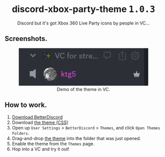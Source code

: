 <h1 align="center">discord-xbox-party-theme <kbd>1.0.3</kbd></h1>
<div font-size="24px" align="center">Discord but it's got Xbox 360 Live Party icons by people in VC...</div>

## Screenshots.
<div align="center">
  <img src="docs/demo.gif" alt="Demo of theme in VC.">
  <div font-size="8px">Demo of the theme in VC.</div>
</div>

## How to work.
1. [Download BetterDiscord](https://betterdiscord.app/)
2. Download [the theme (CSS)](https://github.com/ktg5/discord-xbox-party-theme/discord-xbox-party.theme.css)
3. Open up `User Settings` > `BetterDiscord` > `Themes`, and click `Open Themes Folders`.
4. Drag-and-drop [the theme](https://github.com/ktg5/discord-xbox-party-theme/discord-xbox-party.theme.css) into the folder that was just opened.
5. Enable the theme from the `Themes` page.
6. Hop into a VC and try it out!
